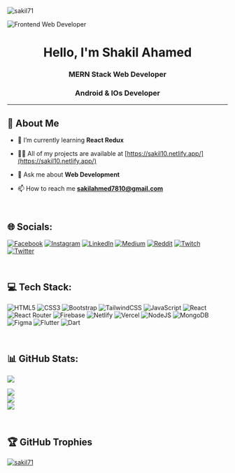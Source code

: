 <p align="left"> <img src="https://komarev.com/ghpvc/?username=sakil71&label=Profile%20views&color=0e75b6&style=flat" alt="sakil71" /> </p>

![Frontend Web Developer](https://i.ibb.co/tcFZtwz/Whats-App-Image-2022-10-13-at-8-54-42-PM.jpg)

<h1 align="center">Hello, I'm Shakil Ahamed</h1>
<h3 align="center">MERN Stack Web Developer</h3>
<h3 align="center">Android & IOs Developer</h3>
<hr/>


## 💫 About Me

- 🌱 I’m currently learning **React Redux**

- 👨‍💻 All of my projects are available at [https://sakil10.netlify.app/](https://sakil10.netlify.app/)

- 💬 Ask me about **Web Development**

- 📫 How to reach me **sakilahmed7810@gmail.com**

<br/>

## 🌐 Socials:
[![Facebook](https://img.shields.io/badge/Facebook-%231877F2.svg?logo=Facebook&logoColor=white)](https://facebook.com/sakil2171) [![Instagram](https://img.shields.io/badge/Instagram-%23E4405F.svg?logo=Instagram&logoColor=white)](https://instagram.com/sakil6566/) [![LinkedIn](https://img.shields.io/badge/LinkedIn-%230077B5.svg?logo=linkedin&logoColor=white)](https://linkedin.com/in/shakil-ahamed-097164177/) [![Medium](https://img.shields.io/badge/Medium-12100E?logo=medium&logoColor=white)](https://medium.com/@@shakilahamed2171) [![Reddit](https://img.shields.io/badge/Reddit-%23FF4500.svg?logo=Reddit&logoColor=white)](https://reddit.com/user/Sakil71) [![Twitch](https://img.shields.io/badge/Twitch-%239146FF.svg?logo=Twitch&logoColor=white)](https://twitch.tv/sakil71) [![Twitter](https://img.shields.io/badge/Twitter-%231DA1F2.svg?logo=Twitter&logoColor=white)](https://twitter.com/ShakilA42712830) 

<br/>

## 💻 Tech Stack:
![HTML5](https://img.shields.io/badge/html5-%23E34F26.svg?style=plastic&logo=html5&logoColor=white)  ![CSS3](https://img.shields.io/badge/css3-%231572B6.svg?style=plastic&logo=css3&logoColor=white)  ![Bootstrap](https://img.shields.io/badge/bootstrap-%23563D7C.svg?style=plastic&logo=bootstrap&logoColor=white)
![TailwindCSS](https://img.shields.io/badge/tailwindcss-%2338B2AC.svg?style=plastic&logo=tailwind-css&logoColor=white)  ![JavaScript](https://img.shields.io/badge/javascript-%23323330.svg?style=plastic&logo=javascript&logoColor=%23F7DF1E) ![React](https://img.shields.io/badge/react-%2320232a.svg?style=plastic&logo=react&logoColor=%2361DAFB) ![React Router](https://img.shields.io/badge/React_Router-CA4245?style=plastic&logo=react-router&logoColor=white) ![Firebase](https://img.shields.io/badge/firebase-%23039BE5.svg?style=plastic&logo=firebase) ![Netlify](https://img.shields.io/badge/netlify-%23000000.svg?style=plastic&logo=netlify&logoColor=#00C7B7) ![Vercel](https://img.shields.io/badge/vercel-%23000000.svg?style=plastic&logo=vercel&logoColor=white) 
![NodeJS](https://img.shields.io/badge/node.js-6DA55F?style=plastic&logo=node.js&logoColor=white) ![MongoDB](https://img.shields.io/badge/MongoDB-%234ea94b.svg?style=plastic&logo=mongodb&logoColor=white) 
![Figma](https://img.shields.io/badge/figma-%23F24E1E.svg?style=plastic&logo=figma&logoColor=white)
![Flutter](https://img.shields.io/badge/flutter-%23F24E1E.svg?style=plastic&logo=figma&logoColor=white)
![Dart](https://img.shields.io/badge/dart-%23F24E1E.svg?style=plastic&logo=figma&logoColor=white)

<br/>

## 📊 GitHub Stats:
  ![](https://github-readme-stats.vercel.app/api/top-langs/?username=Sakil71&theme=dark&hide_border=false&include_all_commits=true&count_private=true&layout=compact)

![](https://github-readme-stats.vercel.app/api?username=Sakil71&theme=dark&hide_border=false&include_all_commits=true&count_private=true)<br/>
![](https://github-readme-streak-stats.herokuapp.com/?user=Sakil71&theme=dark&hide_border=false)<br/>
![](https://metrics.lecoq.io/Sakil71)  

<br/>

## 🏆 GitHub Trophies
<p align="left"> <a href="https://github.com/ryo-ma/github-profile-trophy"><img src="https://github-profile-trophy.vercel.app/?username=sakil71" alt="sakil71" /></a> </p>

<p align="left"> <a href="https://twitter.com/" target="blank"><img src="https://img.shields.io/twitter/follow/?logo=twitter&style=for-the-badge" alt="" /></a> </p>

